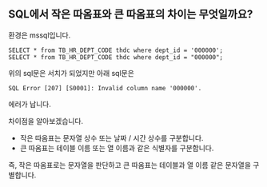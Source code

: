 ## **SQL에서 작은 따옴표와 큰 따옴표의 차이는 무엇일까요?**

환경은 mssql입니다.

```
SELECT * from TB_HR_DEPT_CODE thdc where dept_id = '000000';
SELECT * from TB_HR_DEPT_CODE thdc where dept_id = "000000";
```

위의 sql문은 서치가 되었지만 아래 sql문은

```
SQL Error [207] [S0001]: Invalid column name '000000'.
```

에러가 납니다.

차이점을 알아보겠습니다.

- 작은 따옴표는 문자열 상수 또는 날짜 / 시간 상수를 구분합니다.
- 큰 따옴표는 테이블 이름 또는 열 이름과 같은 식별자를 구분합니다.

즉, 작은 따옴표로는 문자열을 판단하고 큰 따옴표는 테이블과 열 이름 같은 문자열을 구별합니다.
